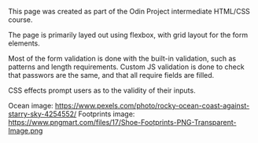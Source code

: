 This page was created as part of the Odin Project intermediate HTML/CSS course.

The page is primarily layed out using flexbox, with grid layout for the form
elements.

Most of the form validation is done with the built-in validation, such as
patterns and length requirements. Custom JS validation is done to check that 
passwors are the same, and that all require fields are filled.

CSS effects prompt users as to the validity of their inputs.


Ocean image:
https://www.pexels.com/photo/rocky-ocean-coast-against-starry-sky-4254552/
Footprints image:
https://www.pngmart.com/files/17/Shoe-Footprints-PNG-Transparent-Image.png